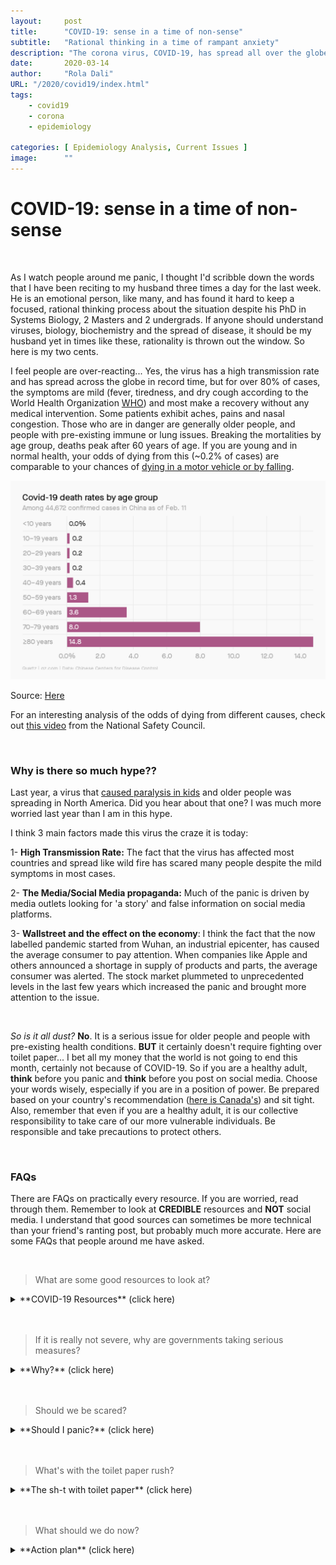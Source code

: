 ```yaml
---
layout:     post 
title:      "COVID-19: sense in a time of non-sense"
subtitle:   "Rational thinking in a time of rampant anxiety"
description: "The corona virus, COVID-19, has spread all over the globe in record time. These are some scribbles concerning the situation."
date:       2020-03-14
author:     "Rola Dali"
URL: "/2020/covid19/index.html"
tags:
    - covid19
    - corona
    - epidemiology
    
categories: [ Epidemiology Analysis, Current Issues ]
image:      ""
---
```


# COVID-19: sense in a time of non-sense

<br/>



As I watch people around me panic, I thought I'd scribble down the words that I have been reciting to my husband three times a day for the last week. He is an emotional person, like many, and has found it hard to keep a focused, rational thinking process about the situation despite his PhD in Systems Biology, 2 Masters and 2 undergrads. If anyone should understand viruses, biology, biochemistry and the spread of disease, it should be my husband yet in times like these, rationality is thrown out the window. So here is my two cents.

I feel people are over-reacting... Yes, the virus has a high transmission rate and has spread across the globe in record time, but for over 80% of cases, the symptoms are mild (fever, tiredness, and dry cough according to the World Health Organization [WHO](https://www.who.int/news-room/q-a-detail/q-a-coronaviruses)) and most make a recovery without any medical intervention. Some patients exhibit aches, pains and nasal congestion. Those who are in danger are generally older people, and people with pre-existing immune or lung issues. Breaking the mortalities by age group, deaths peak after 60 years of age. If you are young and in normal health, your odds of dying from this (~0.2% of cases) are comparable to your chances of [dying in a motor vehicle or by falling](https://www.nsc.org/work-safety/tools-resources/injury-facts/chart). 

 
![COVID-19 Deaths By Age Group](https://raw.githubusercontent.com/rdali/Food4Thought/master/content/imgs/covid_deathByAge.png)

Source: [Here](https://qz.com/emails/coronavirus/1814038/)

For an interesting analysis of the odds of dying from different causes, check out [this video](https://www.youtube.com/watch?v=_vNYQi6ZXss&feature=emb_logo) from the National Safety Council.


<br/>

### Why is there so much hype??

Last year, a virus that [caused paralysis in kids](https://www.the-scientist.com/news-opinion/more-reports-of-children-being-paralyzed-by-mysterious-disease-64962) and older people was spreading in North America. Did you hear about that one? I was much more worried last year than I am in this hype.

I think 3 main factors made this virus the craze it is today:

1- **High Transmission Rate:**
The fact that the virus has affected most countries and spread like wild fire has scared many people despite the mild symptoms in most cases.

2- **The Media/Social Media propaganda:**
Much of the panic is driven by media outlets looking for 'a story' and false information on social media platforms. 

3- **Wallstreet and the effect on the economy**:
I think the fact that the now labelled pandemic started from Wuhan, an industrial epicenter, has caused the average consumer to pay attention. When companies like Apple and others announced a shortage in supply of products and parts, the average consumer was alerted. The stock market plummeted to unprecedented levels in the last few years which increased the panic and brought more attention to the issue.

<br/>

*So is it all dust?*  **No**. It is a serious issue for older people and people with pre-existing health conditions. **BUT** it certainly doesn't require fighting over toilet paper... I bet all my money that the world is not going to end this month, certainly not because of COVID-19. So if you are a healthy adult, **think** before you panic and **think** before you post on social media. Choose your words wisely, especially if you are in a position of power. Be prepared based on your country's recommendation ([here is Canada's](https://www.canada.ca/en/public-health/services/diseases/2019-novel-coronavirus-infection/being-prepared.html)) and sit tight. Also, remember that even if you are a healthy adult, it is our collective responsibility to take care of our more vulnerable individuals. Be responsible and take precautions to protect others.

<br/>

### FAQs

There are FAQs on practically every resource. If you are worried, read through them. Remember to look at **CREDIBLE** resources and **NOT** social media. I understand that good sources can sometimes be more technical than your friend's ranting post, but probably much more accurate. Here are some FAQs that people around me have asked.

<br/>

> What are some good resources to look at?

<details>
  <summary>
**COVID-19 Resources** (click here)
  </summary>

Again, as mentioned above, accurate sources of information are critical at times like these. Social Media is DEFINITELY not a good source.
I would recommend the [World Health Organization](https://www.who.int/emergencies/diseases/novel-coronavirus-2019) for international data. They have a good [dashboard](https://experience.arcgis.com/experience/685d0ace521648f8a5beeeee1b9125cd) to follow the progress of case numbers and a good [Q&A](https://www.who.int/news-room/q-a-detail/q-a-coronaviruses) section. 
For fellow Canadians, the federal government has set up [a page](https://www.canada.ca/en/public-health/services/diseases/2019-novel-coronavirus-infection.html), as well as most provincial governments. Here's ours in [Quebec](https://www.quebec.ca/en/health/health-issues/a-z/2019-coronavirus/#c46349).
</details>

<br/>
<br/>

> If it is really not severe, why are governments taking serious measures?

<details>
  <summary>
**Why?** (click here)
  </summary>

It is the government's job to protect ALL it's people, especially its most vulnerable. Given the higher risk for certain age groups and individuals, it is the government's responsibility to take serious measures to mitigate risk. These measures should reassure you, not scare you. Canada is a developed nation; have trust in the system and in fellow Canadians.

The second reason governments take action is simple politics. Politicians need to be re-elected and to do so, they have to pay attention to people who vote. If a mass panic ensues and governments don't react adequately, despite unnecessary changes at times, governments fall in the next election cycle. 

</details>

<br/>
<br/>

> Should we be scared?

<details>
  <summary>
**Should I panic?** (click here)
  </summary>

**NO**. Be prepared. Have the [recommended necessities](https://www.canada.ca/en/public-health/services/diseases/2019-novel-coronavirus-infection/being-prepared.html) and follow [recommended guidelines](https://www.canada.ca/en/public-health/services/diseases/2019-novel-coronavirus-infection/health-professionals/public-health-measures-mitigate-covid-19.html), if not for your own health, then for that of others. 
COVID-19 is serious for some but it is far from the worse thing we've had to face. Again, you have [higher odds of dying from a multitude of other causes](https://www.youtube.com/watch?v=_vNYQi6ZXss&feature=emb_logo).

</details>

<br/>
<br/>


> What's with the toilet paper rush?

<details>
  <summary>
**The sh-t with toilet paper** (click here)
  </summary>

There is really no rational reason for the toilet paper craze; none that I can think of anyway. Perhaps it is a leftover thought from previous viruses that caused diarrhea. COVID-19 does not cause diarrhea in most cases. Plus, there are alternatives to using toilet paper, like washing for example. Dry and canned foods with long shelf life seem like a much better investment. 

It is probably human conformity in action. As some irrational people buy excessive toilet paper, others fear of missing out and follow suit, causing a large rush!

Check this [cool experiment on Human Conformity](https://www.youtube.com/watch?v=o8BkzvP19v4&t=1s). That is why logic and critical thinking are important. Don't follow the confused crowd.

</details>

<br/>
<br/>

> What should we do now?

<details>
  <summary>
**Action plan** (click here)

  </summary>

Again, Be prepared. Have the [recommended necessities](https://www.canada.ca/en/public-health/services/diseases/2019-novel-coronavirus-infection/being-prepared.html) and follow [recommended guidelines](https://www.canada.ca/en/public-health/services/diseases/2019-novel-coronavirus-infection/health-professionals/public-health-measures-mitigate-covid-19.html), if not for your own health, then for that of others. The 2 week shutdown is supposed to slow the virus propagation to allow medical systems to absorb all critical cases. Avoid unnecessary trips. Read, bake, rest, catch up on your favorite shows and wait it out. **AND BE MINDFUL OF WHAT YOU SHARE ON SOCIAL MEDIA**; don't succumb to panic, don't cause panic.


</details>

<br/>
<br/>
